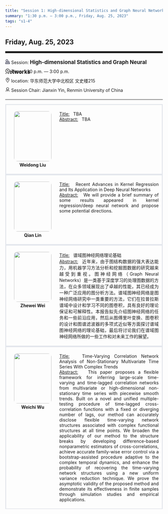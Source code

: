 ```yaml
---
title: "Session 1: High-dimensional Statistics and Graph Neural Networks"
summary: "1:30 p.m. — 3:00 p.m., Friday, Aug. 25, 2023"
tags: "s1-4"
---
```


Friday, Aug. 25, 2023
------


<hr style="border: 0; border-top: 5px solid;">

<div class="tip">
    <img class="icon" src="/icon/yanjiang.png" />
    Session: <span class="font-bold" style="font-size:120%">High-dimensional Statistics and Graph Neural Networks</span>
</div>

<div class="tip">
    <img class="icon" src="/icon/shizhong.png" />
    Time: 1:30 p.m. — 3:00 p.m.
</div>
<div class="tip">
    <img class="icon" src="/icon/didian.png" />
    location: 华东师范大学中北校区 文史楼215
</div>


<div class="tip">
    <img class="icon" src="/icon/lingdao.png" />
    Session Chair: Jianxin Yin, Renmin University of China
</div>


________________________________________

<div class="row">
    <div class="left">
        <img src="/images/weidong.png" class="avatar" />
        <div class="font-small font-bold">
            <a>
                Weidong Liu
            </a>
        </div>
    </div>
    <div class="right">
        <div class="font-small">
            <u>Title:</u> &nbsp;
            TBA
        </div>
        <div class="content font-small">
            <u>Abstract:</u> &nbsp;
            TBA
        </div>
    </div>
</div>

<div class="row">
    <div class="left">
        <img src="/images/linqian.png" class="avatar" />
        <div class="font-small font-bold">
            <a>
                Qian Lin
            </a>
        </div>
    </div>
    <div class="right">
        <div class="font-small">
            <u>Title:</u> &nbsp;
            Recent Advances in Kernel Regression and Its Application in Deep Neural Networks
        </div>
        <div class="content font-small">
            <u>Abstract:</u> &nbsp;
            We will provide a brief summary of some results appeared in kernel regression/deep neural network and propose some potential directions.
        </div>
    </div>
</div>

<div class="row">
    <div class="left">
        <img src="/images/zhewei.png" class="avatar" />
        <div class="font-small font-bold">
            <a>
                Zhewei Wei
            </a>
        </div>
    </div>
    <div class="right">
        <div class="font-small">
            <u>Title:</u> &nbsp;
            谱域图神经网络理论基础
        </div>
        <div class="content font-small">
            <u>Abstract:</u> &nbsp;
            近年来，由于图结构数据的强大表达能力，用机器学习方法分析和挖掘图数据的研究越来越受到重视。图神经网络（Graph Neural Networks）是一类基于深度学习的处理图数据的方法，在众多领域展现出了卓越的性能，其已经成为一种广泛应用的图分析方法。谱域图神经网络是图神经网络研究中一类重要的方法，它们在拉普拉斯谱域中设计和学习不同的图卷积，具有良好的理论保证和可解释性。本报告拟先介绍图神经网络的任务和一些前沿应用，然后从图傅里叶变换、图卷积的设计和图谱滤波器的多项式近似等方面探讨谱域图神经网络的理论基础，最后将讨论我们在谱域图神经网络所做的一些工作和对未来工作的展望。
        </div>
    </div>
</div>

<div class="row">
    <div class="left">
        <img src="/images/weichi.png" class="avatar" />
        <div class="font-small font-bold">
            <a>
                Weichi Wu
            </a>
        </div>
    </div>
    <div class="right">
        <div class="font-small">
            <u>Title:</u> &nbsp;
            Time-Varying Correlation Network Analysis of Non-Stationary Multivariate Time Series With Complex Trends
        </div>
        <div class="content font-small">
            <u>Abstract:</u> &nbsp;
            This paper proposes a flexible framework for inferring large-scale time-varying and time-lagged correlation networks from multivariate or high-dimensional non-stationary time series with piecewise smooth trends. Built on a novel and unified multiple-testing procedure of time-lagged cross-correlation functions with a fixed or diverging number of lags, our method can accurately disclose flexible time-varying network structures associated with complex functional structures at all time points. We broaden the applicability of our method to the structure breaks by developing difference-based nonparametric estimators of cross-correlations, achieve accurate family-wise error control via a bootstrap-assisted procedure adaptive to the complex temporal dynamics, and enhance the probability of recovering the time-varying network structures using a new uniform variance reduction technique. We prove the asymptotic validity of the proposed method and demonstrate its effectiveness in finite samples through simulation studies and empirical applications.
        </div>
    </div>
</div>

<style>

.tip {
    height: 30px;
    line-height: 30px;
}

.icon {
    width: 15px;
}

.row {
    padding: 10px; 
    height: auto; 
    border-bottom-width: 2px; 
    border-style: solid; 
    border-color: #E4E7ED; 
    padding-bottom: 20px; 
    padding-top: 20px;
    display: flex; 
    text-align: justify;
}

.left {
    min-width: 150px !important;
    text-align: center;
}

.avatar {
    width: 120px;
    height: 160px;
    max-width: 100%;
    border-radius: 10px;
}

.right {
    margin-left: 10px; 
    max-width: 80%;
}


.font-small {
    /* font-size: 16px; */
}

.font-bold {
    font-weight: bold;
}
</style>